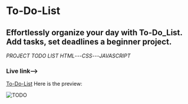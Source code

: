 # To-Do-List
## Effortlessly organize your day with To-Do_List. Add tasks, set deadlines a beginner project.
_PROJECT TODO LIST_ 
 *HTML*---*CSS*---*JAVASCRIPT*
 <br>
<h3>Live link--></h3>
<a href="https://soumyajit9696.github.io/To-Do_List/">To-Do-List</a>
Here is the preview:


![TODO](https://github.com/Soumyajit9696/To-Do_List/assets/94384694/d558985f-e8ba-4eeb-9e8b-aae6bad94a56)
